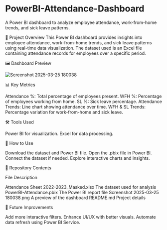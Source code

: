 # PowerBI-Attendance-Dashboard
A Power BI dashboard to analyze employee attendance, work-from-home trends, and sick leave patterns.

📌 Project Overview
This Power BI dashboard provides insights into employee attendance, work-from-home trends, and sick leave patterns using real-time data visualization. The dataset used is an Excel file containing attendance records for employees over a specific period.

🖼 Dashboard Preview

![Screenshot 2025-03-25 180038](https://github.com/user-attachments/assets/1af135ed-8886-459a-913f-02537ee215f5)

📊 Key Metrics

Attendance %: Total percentage of employees present.
WFH %: Percentage of employees working from home.
SL %: Sick leave percentage.
Attendance Trends: Line chart showing attendance over time.
WFH & SL Trends: Percentage variation for work-from-home and sick leave.

🛠 Tools Used

Power BI for visualization.
Excel for data processing.

🚀 How to Use

Download the dataset and Power BI file.
Open the .pbix file in Power BI.
Connect the dataset if needed.
Explore interactive charts and insights.

🔗 Repository Contents

File	Description

Attendance Sheet 2022-2023_Masked.xlsx	The dataset used for analysis
PowerBI-Attendance.pbix	The Power BI report file
Screenshot 2025-03-25 180038.png	A preview of the dashboard
README.md	Project details

📌 Future Improvements

Add more interactive filters.
Enhance UI/UX with better visuals.
Automate data refresh using Power BI Service.
